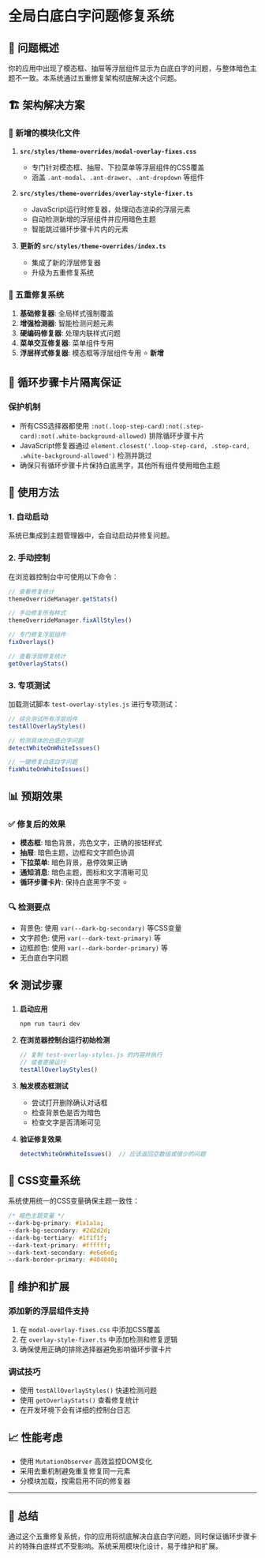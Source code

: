 # 全局白底白字问题修复系统

## 🎯 问题概述

你的应用中出现了模态框、抽屉等浮层组件显示为白底白字的问题，与整体暗色主题不一致。本系统通过五重修复架构彻底解决这个问题。

## 🏗️ 架构解决方案

### 📁 新增的模块化文件

1. **`src/styles/theme-overrides/modal-overlay-fixes.css`**
   - 专门针对模态框、抽屉、下拉菜单等浮层组件的CSS覆盖
   - 涵盖 `.ant-modal`、`.ant-drawer`、`.ant-dropdown` 等组件

2. **`src/styles/theme-overrides/overlay-style-fixer.ts`**
   - JavaScript运行时修复器，处理动态渲染的浮层元素
   - 自动检测新增的浮层组件并应用暗色主题
   - 智能跳过循环步骤卡片内的元素

3. **更新的 `src/styles/theme-overrides/index.ts`**
   - 集成了新的浮层修复器
   - 升级为五重修复系统

### 🔧 五重修复系统

1. **基础修复器**: 全局样式强制覆盖
2. **增强检测器**: 智能检测问题元素
3. **硬编码修复器**: 处理内联样式问题
4. **菜单交互修复器**: 菜单组件专用
5. **浮层样式修复器**: 模态框等浮层组件专用 ⭐ **新增**

## 🎯 循环步骤卡片隔离保证

### 保护机制
- 所有CSS选择器都使用 `:not(.loop-step-card):not(.step-card):not(.white-background-allowed)` 排除循环步骤卡片
- JavaScript修复器通过 `element.closest('.loop-step-card, .step-card, .white-background-allowed')` 检测并跳过
- 确保只有循环步骤卡片保持白底黑字，其他所有组件使用暗色主题

## 🚀 使用方法

### 1. 自动启动
系统已集成到主题管理器中，会自动启动并修复问题。

### 2. 手动控制
在浏览器控制台中可使用以下命令：

```javascript
// 查看修复统计
themeOverrideManager.getStats()

// 手动修复所有样式
themeOverrideManager.fixAllStyles()

// 专门修复浮层组件
fixOverlays()

// 查看浮层修复统计
getOverlayStats()
```

### 3. 专项测试
加载测试脚本 `test-overlay-styles.js` 进行专项测试：

```javascript
// 综合测试所有浮层组件
testAllOverlayStyles()

// 检测具体的白底白字问题
detectWhiteOnWhiteIssues()

// 一键修复白底白字问题
fixWhiteOnWhiteIssues()
```

## 📊 预期效果

### ✅ 修复后的效果
- **模态框**: 暗色背景，亮色文字，正确的按钮样式
- **抽屉**: 暗色主题，边框和文字颜色协调
- **下拉菜单**: 暗色背景，悬停效果正确
- **通知消息**: 暗色主题，图标和文字清晰可见
- **循环步骤卡片**: 保持白底黑字不变 ⭐

### 🔍 检测要点
- 背景色: 使用 `var(--dark-bg-secondary)` 等CSS变量
- 文字颜色: 使用 `var(--dark-text-primary)` 等
- 边框颜色: 使用 `var(--dark-border-primary)` 等
- 无白底白字问题

## 🛠️ 测试步骤

1. **启动应用**
   ```bash
   npm run tauri dev
   ```

2. **在浏览器控制台运行初始检测**
   ```javascript
   // 复制 test-overlay-styles.js 的内容并执行
   // 或者直接运行
   testAllOverlayStyles()
   ```

3. **触发模态框测试**
   - 尝试打开删除确认对话框
   - 检查背景色是否为暗色
   - 检查文字是否清晰可见

4. **验证修复效果**
   ```javascript
   detectWhiteOnWhiteIssues()  // 应该返回空数组或很少的问题
   ```

## 🎨 CSS变量系统

系统使用统一的CSS变量确保主题一致性：

```css
/* 暗色主题变量 */
--dark-bg-primary: #1a1a1a;
--dark-bg-secondary: #2d2d2d;
--dark-bg-tertiary: #1f1f1f;
--dark-text-primary: #ffffff;
--dark-text-secondary: #e6e6e6;
--dark-border-primary: #404040;
```

## 🔧 维护和扩展

### 添加新的浮层组件支持
1. 在 `modal-overlay-fixes.css` 中添加CSS覆盖
2. 在 `overlay-style-fixer.ts` 中添加检测和修复逻辑
3. 确保使用正确的排除选择器避免影响循环步骤卡片

### 调试技巧
- 使用 `testAllOverlayStyles()` 快速检测问题
- 使用 `getOverlayStats()` 查看修复统计
- 在开发环境下会有详细的控制台日志

## 📈 性能考虑

- 使用 `MutationObserver` 高效监控DOM变化
- 采用去重机制避免重复修复同一元素
- 分模块加载，按需启用不同的修复器

---

## 🎉 总结

通过这个五重修复系统，你的应用将彻底解决白底白字问题，同时保证循环步骤卡片的特殊白底样式不受影响。系统采用模块化设计，易于维护和扩展。